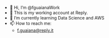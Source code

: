 - 👋 Hi, I’m @fguaianaWork
- 👀 This is my working account at Reply.
- 🌱 I’m currently learning Data Science and AWS 
- 📫 How to reach me:
  - f.guaiana@reply.it

<!---
fguaianaWork/fguaianaWork is a ✨ special ✨ repository because its `README.md` (this file) appears on your GitHub profile.
You can click the Preview link to take a look at your changes.
--->
